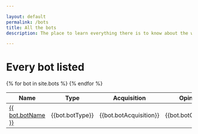 ```yaml
---

layout: default
permalink: /bots
title: All the bots
description: The place to learn everything there is to know about the wonderful bots you can encounter and build in Botworld Adventure!

---
```


# Every bot listed

<table>
  <thead>
    <tr>
      <th>Name</th>
      <th>Type</th>
      <th>Acquisition</th>
      <th>Opinion</th>
    </tr>
  </thead>
  <tbody>
    {% for bot in site.bots %}
    <tr>
      <td class="rarity_{{bot.botRarity}}"><a href="{{ site.baseurl }}{{ bot.url }}"> {{ bot.botName }} </a></td>
      <td>{{bot.botType}}</td>
      <td>{{bot.botAcquisition}}</td>
      <td>{{bot.botOpinion}}</td>
    </tr>
    {% endfor %}

  </tbody>
</table>
